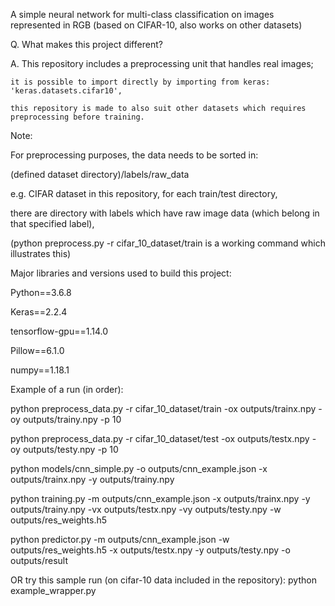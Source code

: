 A simple neural network for multi-class classification on images represented in RGB
(based on CIFAR-10, also works on other datasets)


Q. What makes this project different?

A. This repository includes a preprocessing unit that handles real images; 
    
    it is possible to import directly by importing from keras: 'keras.datasets.cifar10',
    
    this repository is made to also suit other datasets which requires preprocessing before training.


Note:

For preprocessing purposes, the data needs to be sorted in:

(defined dataset directory)/labels/raw_data

e.g. CIFAR dataset in this repository, for each train/test directory, 

there are directory with labels which have raw image data (which belong in that specified label),

(python preprocess.py -r cifar_10_dataset/train is a working command which illustrates this)



Major libraries and versions used to build this project:

Python==3.6.8

Keras==2.2.4

tensorflow-gpu==1.14.0

Pillow==6.1.0

numpy==1.18.1


Example of a run (in order):

python preprocess_data.py -r cifar_10_dataset/train -ox outputs/trainx.npy -oy outputs/trainy.npy -p 10

python preprocess_data.py -r cifar_10_dataset/test -ox outputs/testx.npy -oy outputs/testy.npy -p 10

python models/cnn_simple.py -o outputs/cnn_example.json -x outputs/trainx.npy -y outputs/trainy.npy

python training.py -m outputs/cnn_example.json -x outputs/trainx.npy -y outputs/trainy.npy -vx outputs/testx.npy -vy 
outputs/testy.npy -w outputs/res_weights.h5

python predictor.py -m outputs/cnn_example.json -w outputs/res_weights.h5 -x outputs/testx.npy -y outputs/testy.npy -o outputs/result

OR try this sample run (on cifar-10 data included in the repository):
python example_wrapper.py
